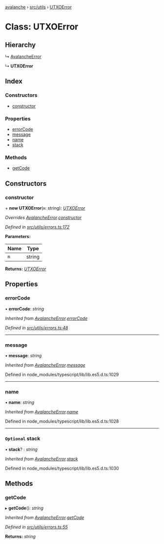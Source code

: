 [avalanche](../README.md) › [src/utils](../modules/src_utils.md) › [UTXOError](src_utils.utxoerror.md)

# Class: UTXOError

## Hierarchy

  ↳ [AvalancheError](src_utils.avalancheerror.md)

  ↳ **UTXOError**

## Index

### Constructors

* [constructor](src_utils.utxoerror.md#constructor)

### Properties

* [errorCode](src_utils.utxoerror.md#errorcode)
* [message](src_utils.utxoerror.md#message)
* [name](src_utils.utxoerror.md#name)
* [stack](src_utils.utxoerror.md#optional-stack)

### Methods

* [getCode](src_utils.utxoerror.md#getcode)

## Constructors

###  constructor

\+ **new UTXOError**(`m`: string): *[UTXOError](src_utils.utxoerror.md)*

*Overrides [AvalancheError](src_utils.avalancheerror.md).[constructor](src_utils.avalancheerror.md#constructor)*

*Defined in [src/utils/errors.ts:172](https://github.com/ava-labs/avalanchejs/blob/ca67b81/src/utils/errors.ts#L172)*

**Parameters:**

Name | Type |
------ | ------ |
`m` | string |

**Returns:** *[UTXOError](src_utils.utxoerror.md)*

## Properties

###  errorCode

• **errorCode**: *string*

*Inherited from [AvalancheError](src_utils.avalancheerror.md).[errorCode](src_utils.avalancheerror.md#errorcode)*

*Defined in [src/utils/errors.ts:48](https://github.com/ava-labs/avalanchejs/blob/ca67b81/src/utils/errors.ts#L48)*

___

###  message

• **message**: *string*

*Inherited from [AvalancheError](src_utils.avalancheerror.md).[message](src_utils.avalancheerror.md#message)*

Defined in node_modules/typescript/lib/lib.es5.d.ts:1029

___

###  name

• **name**: *string*

*Inherited from [AvalancheError](src_utils.avalancheerror.md).[name](src_utils.avalancheerror.md#name)*

Defined in node_modules/typescript/lib/lib.es5.d.ts:1028

___

### `Optional` stack

• **stack**? : *string*

*Inherited from [AvalancheError](src_utils.avalancheerror.md).[stack](src_utils.avalancheerror.md#optional-stack)*

Defined in node_modules/typescript/lib/lib.es5.d.ts:1030

## Methods

###  getCode

▸ **getCode**(): *string*

*Inherited from [AvalancheError](src_utils.avalancheerror.md).[getCode](src_utils.avalancheerror.md#getcode)*

*Defined in [src/utils/errors.ts:55](https://github.com/ava-labs/avalanchejs/blob/ca67b81/src/utils/errors.ts#L55)*

**Returns:** *string*
